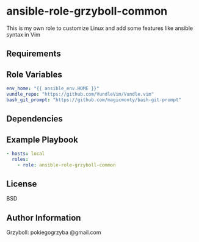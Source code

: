 ansible-role-grzyboll-common
=========

This is my own role to customize Linux and add some features like ansible syntax in Vim

Requirements
------------

Role Variables
--------------

```yaml
env_home: "{{ ansible_env.HOME }}"
vundle_repo: "https://github.com/VundleVim/Vundle.vim"
bash_git_prompt: "https://github.com/magicmonty/bash-git-prompt"
```

Dependencies
------------

Example Playbook
----------------

```yml
- hosts: local
  roles:
    - role: ansible-role-grzyboll-common 
```

License
-------

BSD

Author Information
------------------
Grzyboll: pokiegogrzyba @gmail.com
